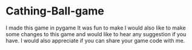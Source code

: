 # Cathing-Ball-game

I made this game in pygame It was fun to make I would also like to make some changes to this game and would like to hear any suggestion if you have. I would also appreciate if you can share your game code with me. 
